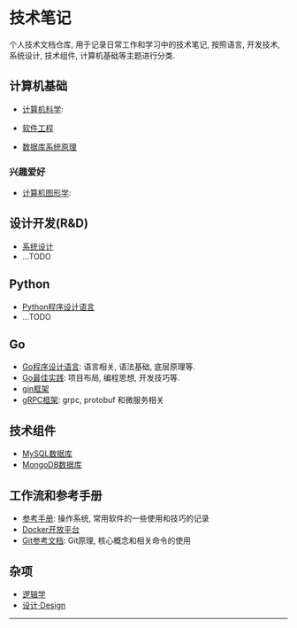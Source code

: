 # 技术笔记

个人技术文档仓库, 用于记录日常工作和学习中的技术笔记, 按照语言, 开发技术, 系统设计, 技术组件, 计算机基础等主题进行分类.

## 计算机基础

- [计算机科学](计算机科学.md): 

- [软件工程](软件工程.md)
- [数据库系统原理](数据库系统原理.md)

### 兴趣爱好

- [计算机图形学](计算机图形学.md):

## 设计开发(R&D)

- [系统设计](系统设计.md)
- ...TODO

## Python
- [Python程序设计语言](Python程序设计语言.md)
- ...TODO

## Go
- [Go程序设计语言](Go程序设计语言.md): 语言相关, 语法基础, 底层原理等.
- [Go最佳实践](Go最佳实践.md): 项目布局, 编程思想, 开发技巧等.
- [gin框架](gin框架.md)
- [gRPC框架](gRPC框架.md): grpc, protobuf 和微服务相关

## 技术组件
- [MySQL数据库](MySQL数据库.md)
- [MongoDB数据库](MongoDB数据库.md)

## 工作流和参考手册

- [参考手册](参考手册.md): 操作系统, 常用软件的一些使用和技巧的记录
- [Docker开放平台](Docker开放平台.md)
- [Git参考文档](Git参考文档.md): Git原理, 核心概念和相关命令的使用

## 杂项

- [逻辑学](逻辑学.md)
- [设计·Design](设计·Design.md)



---
<!--
Deprecated

# 文档架构



文件夹, 文档, 块(支持分级)->数据, 引用, 支持索引. 任何单元都是一个对象(**道**)即可识别的即容器(具有父,子和胞和友(友表示任意关系)), 都有描述层(控制层)即**柄**来实现对道的操纵, 通过柄来为任意道添加维度,使得我们可以用额外的角度来观测该道





## 核心思想

- 领域驱动设计DDD



## 标记习惯

`**某**`表示重点概念、核心词汇. 

`<u>某某某...<u>`表示语句强调

`*词*`:斜体样式:表示

`<mark>句</mark>`表示重点语句, 核心观点

## 基本结构

> 切面, 约束

- 包:领域
    - 文档类型: [领域, 书籍, 框架, 主题]
        - [整体认知]
            - 柄: ["同义词", ..., ]
            - 参考资料
            - 简介
            - 定义及多维解释
            - 核心特性
        - [Glossary-专业术语]
        - 零散记录
        - <>
        - <技术主题>

# 文档主题

## Main

## 概述

## 快速上手

自顶向下, 从需求出发, 只关心使用, 快速实现需求, 只需知道如何用, 不用关心为什么

## Glossary







# 文档规范

> 部分采用个人标准

| 规则         | 含义   |        |
|------------|------|--------|
| 中文:English | 概念解释 | 映射     |
| A,B        | 语义分割 | 列表或字典  |
| 中文-Chinese | 联合符号 | 表示二者等价 |

标题额外描述使用逗号分割
中:英的

# 基础知识

| 列1                    |      |      |
|-----------------------|------|------|
| [算法与设计模式](算法与设计模式.md) |      |      |
|                       |      |      |
|                       |      |      |

# Python

# 中间件

## [FastAPI框架](FastAPI框架.md)

# 自考

# 文档工程

个人文档组织结构
markdown
印象笔记
xmind
其他

## 技术笔记结构

如何学习一个概念:
描述
定义
特性
作用(应用场景)
示例

### 名称和标题

- 中文

    - 对象

- 英文

### 文档描述

- 个人理解
- 文档描述
- 类比
- 形象化

### 基础语义

- 定义
- 特性
- 作用

    - 应用场景
    - 好处
    - 缺点(副作用)

### 原理解析

- 抽象化
- 子主题 2

### 语法示例

## 基本原则

### 文档化

- 方便进行批处理
-->





